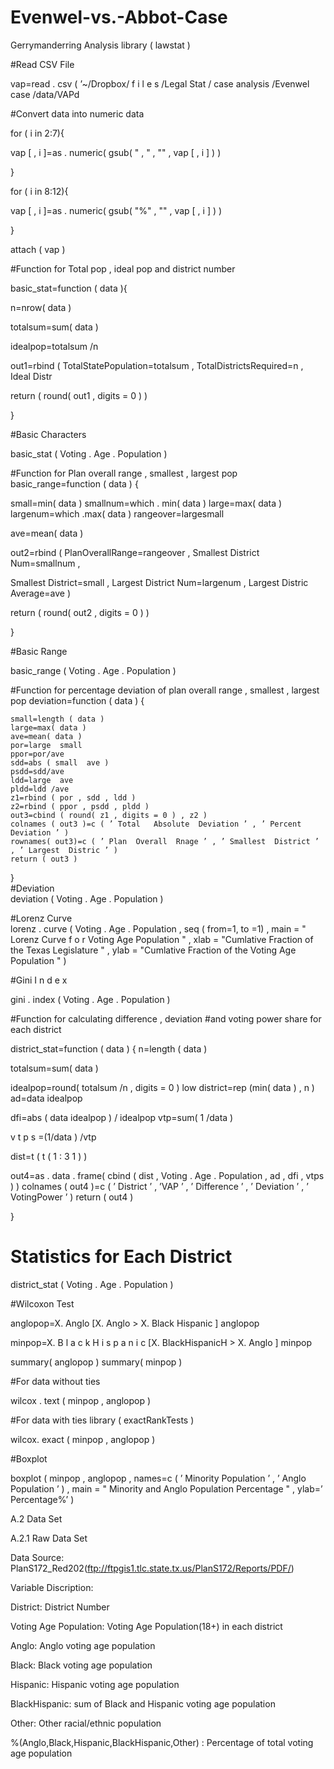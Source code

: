 # Evenwel-vs.-Abbot-Case
Gerrymanderring Analysis
library ( lawstat )		



#Read CSV File

vap=read . csv ( ’~/Dropbox/ f i l e s /Legal  Stat / case analysis /Evenwel  case /data/VAPd



#Convert  data	into  numeric  data

for ( i  in  2:7){

vap [ , i ]=as . numeric( gsub( " , " ,  "" , vap [ , i ] ) )

}

for ( i  in  8:12){

vap [ , i ]=as . numeric( gsub( "%" ,  "" , vap [ , i ] ) )

}

attach ( vap )



#Function  for	Total  pop ,	ideal  pop  and	district  number

basic_stat=function ( data ){

n=nrow( data )

totalsum=sum( data )

idealpop=totalsum /n



out1=rbind ( TotalStatePopulation=totalsum , TotalDistrictsRequired=n , Ideal Distr
 


 


return ( round( out1 , digits = 0 ) )

}



#Basic  Characters

basic_stat ( Voting . Age . Population )



#Function for Plan overall range , smallest , largest pop basic_range=function ( data ) {

small=min( data ) smallnum=which . min( data ) large=max( data ) largenum=which .max( data ) rangeover=largesmall

ave=mean( data )

out2=rbind ( PlanOverallRange=rangeover , Smallest District Num=smallnum ,

Smallest District=small , Largest District Num=largenum , Largest Distric Average=ave )

return ( round( out2 , digits = 0 ) )

}



#Basic  Range

basic_range ( Voting . Age . Population )



#Function for percentage deviation of plan overall range , smallest , largest pop deviation=function ( data ) {
 

 

	small=length ( data )		
	large=max( data )		
	ave=mean( data )		
	por=large  small		
	ppor=por/ave		
	sdd=abs ( small  ave )		
	psdd=sdd/ave		
	ldd=large  ave		
	pldd=ldd /ave		
	z1=rbind ( por , sdd , ldd )		
	z2=rbind ( ppor , psdd , pldd )
	out3=cbind ( round( z1 , digits = 0 ) , z2 )
	colnames ( out3 )=c ( ’ Total	Absolute  Deviation ’ , ’ Percent  Deviation ’ )
	rownames( out3)=c ( ’ Plan	Overall  Rnage ’ , ’ Smallest  District ’ , ’ Largest  Distric ’ )
	return ( out3 )		
}		
#Deviation		
	deviation ( Voting . Age . Population )



#Lorenz	Curve					
lorenz . curve ( Voting . Age . Population , seq ( from=1, to =1) ,
main =	" Lorenz  Curve  f o r  Voting  Age  Population " ,
xlab	=	"Cumlative	Fraction	of	the	Texas	Legislature " ,
ylab	=	"Cumlative	Fraction	of	the	Voting	Age  Population " )
 





 


#Gini  I n d e x

gini . index ( Voting . Age . Population )





#Function for calculating difference , deviation #and voting power share for each district


district_stat=function ( data ) { n=length ( data )

totalsum=sum( data )

idealpop=round( totalsum /n , digits = 0 ) low district=rep (min( data ) , n ) ad=data idealpop

dfi=abs ( data idealpop ) / idealpop vtp=sum( 1 /data )

v t p s =(1/data ) /vtp



dist=t ( t ( 1 : 3 1 ) )

out4=as . data . frame( cbind ( dist , Voting . Age . Population , ad , dfi , vtps ) ) colnames ( out4 )=c ( ’ District ’ , ’VAP ’ , ’ Difference ’ , ’ Deviation ’ , ’ VotingPower ’ ) return ( out4 )

}



# Statistics	for  Each  District

district_stat ( Voting . Age . Population )
 


 





#Wilcoxon  Test

anglopop=X. Anglo [X. Anglo > X. Black Hispanic ] anglopop

minpop=X. B l a c k H i s p a n i c [X. BlackHispanicH > X. Anglo ] minpop

summary( anglopop ) summary( minpop )

#For  data  without	ties

wilcox . text ( minpop , anglopop )



#For data with ties 
library ( exactRankTests )

wilcox. exact ( minpop , anglopop )



#Boxplot

boxplot ( minpop , anglopop , names=c ( ’ Minority Population ’ , ’ Anglo Population ’ ) , main = " Minority and Anglo Population Percentage " , ylab=’ Percentage%’ )
 


A.2	Data Set

A.2.1	Raw Data Set

Data Source: PlanS172_Red202(ftp://ftpgis1.tlc.state.tx.us/PlanS172/Reports/PDF/)


Variable Discription:

District: District Number

Voting Age Population: Voting Age Population(18+) in each district

Anglo: Anglo voting age population

Black: Black voting age population

Hispanic: Hispanic voting age population

BlackHispanic: sum of Black and Hispanic voting age population

Other: Other racial/ethnic population

%(Anglo,Black,Hispanic,BlackHispanic,Other) : Percentage of total voting age population
 


